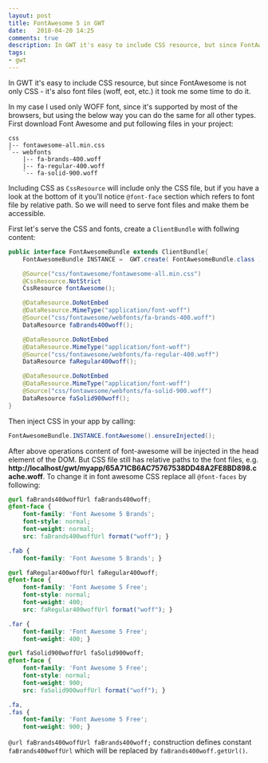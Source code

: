 ```yaml
---
layout: post
title: FontAwesome 5 in GWT
date:   2018-04-20 14:25
comments: true
description: In GWT it's easy to include CSS resource, but since FontAwesome is not only CSS - it's also font files (woff, eot, etc.) it took me some time to do it.
tags:
- gwt
---
```


In GWT it's easy to include CSS resource, but since FontAwesome is not only CSS - it's also font files (woff, eot, etc.) it took me some time to do it.

In my case I used only WOFF font, since it's supported by most of the browsers, but using the below way you can do the same for all other types. First download Font Awesome and put following files in your project:

```
css
|-- fontawesome-all.min.css
`-- webfonts
    |-- fa-brands-400.woff
    |-- fa-regular-400.woff
    `-- fa-solid-900.woff
```

Including CSS as `CssResource` will include only the CSS file, but if you have a look at the bottom of it you'll notice `@font-face` section which refers to font file by relative path. So we will need to serve font files and make them be accessible.

First let's serve the CSS and fonts, create a `ClientBundle` with follwing content:

```java
public interface FontAwesomeBundle extends ClientBundle{
    FontAwesomeBundle INSTANCE =  GWT.create( FontAwesomeBundle.class );

    @Source("css/fontawesome/fontawesome-all.min.css")
    @CssResource.NotStrict
    CssResource fontAwesome();

    @DataResource.DoNotEmbed
    @DataResource.MimeType("application/font-woff")
    @Source("css/fontawesome/webfonts/fa-brands-400.woff")
    DataResource faBrands400woff();

    @DataResource.DoNotEmbed
    @DataResource.MimeType("application/font-woff")
    @Source("css/fontawesome/webfonts/fa-regular-400.woff")
    DataResource faRegular400woff();

    @DataResource.DoNotEmbed
    @DataResource.MimeType("application/font-woff")
    @Source("css/fontawesome/webfonts/fa-solid-900.woff")
    DataResource faSolid900woff();
}
```

Then inject CSS in your app by calling:

```java
FontAwesomeBundle.INSTANCE.fontAwesome().ensureInjected();
```

After above operations content of font-awesome will be injected in the head element of the DOM. But CSS file still has relative paths to the font files, e.g. **http://localhost/gwt/myapp/65A71CB6AC75767538DD48A2FE8BD898.cache.woff**. To change it in font awesome CSS replace all `@font-faces` by following:

```css
@url faBrands400woffUrl faBrands400woff;
@font-face {
    font-family: 'Font Awesome 5 Brands';
    font-style: normal;
    font-weight: normal;
    src: faBrands400woffUrl format("woff"); }

.fab {
    font-family: 'Font Awesome 5 Brands'; }

@url faRegular400woffUrl faRegular400woff;
@font-face {
    font-family: 'Font Awesome 5 Free';
    font-style: normal;
    font-weight: 400;
    src: faRegular400woffUrl format("woff"); }

.far {
    font-family: 'Font Awesome 5 Free';
    font-weight: 400; }

@url faSolid900woffUrl faSolid900woff;
@font-face {
    font-family: 'Font Awesome 5 Free';
    font-style: normal;
    font-weight: 900;
    src: faSolid900woffUrl format("woff"); }

.fa,
.fas {
    font-family: 'Font Awesome 5 Free';
    font-weight: 900; }
```

`@url faBrands400woffUrl faBrands400woff;` construction defines constant `faBrands400woffUrl` which will be replaced by `faBrands400woff.getUrl()`.

